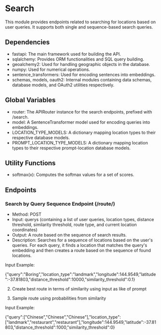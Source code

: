 # Search

This module provides endpoints related to searching for locations based on user queries. It supports both single and sequence-based search queries.

## Dependencies

- fastapi: The main framework used for building the API.
- sqlalchemy: Provides ORM functionalities and SQL query building.
- geoalchemy2: Used for handling geographic objects in the database.
- numpy: Used for numerical operations.
- sentence_transformers: Used for encoding sentences into embeddings.
- schemas, models, oauth2: Internal modules containing data schemas, database models, and OAuth2 utilities respectively.

## Global Variables

- router: The APIRouter instance for the search endpoints, prefixed with /search.
- model: A SentenceTransformer model used for encoding queries into embeddings.
- LOCATION_TYPE_MODELS: A dictionary mapping location types to their respective database models.
- PROMPT_LOCATION_TYPE_MODELS: A dictionary mapping location types to their respective prompt-location database models.

## Utility Functions

- softmax(x): Computes the softmax values for a set of scores.

## Endpoints

### Search by Query Sequence Endpoint (/route/)

- Method: POST
- Input: querys (containing a list of user queries, location types, distance threshold, similarity threshold, route type, and current location coordinates)
- Output: A route based on the sequence of search results.
- Description: Searches for a sequence of locations based on the user's queries. For each query, it finds a location that matches the query's embedding and then creates a route based on the sequence of found locations.

Input Example:

{"query":"Boring","location_type":"landmark","longitude":144.9549,"latitude":-37.81803,"distance_threshold":10000,"similarity_threshold":0.1}

2. Create best route in terms of similarity using input as like of prompt

3. Sample route using probabilities from similarity

Input Example:

{"query":["Chinese","Chinese","Chinese"],"location_type":["landmark","restaurant","restaurant"],"longitude":144.9549,"latitude":-37.81803,"distance_threshold":1000,"similarity_threshold":0}
